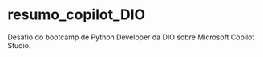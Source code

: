 # resumo_copilot_DIO
Desafio do bootcamp de Python Developer da DIO sobre Microsoft Copilot Studio.
